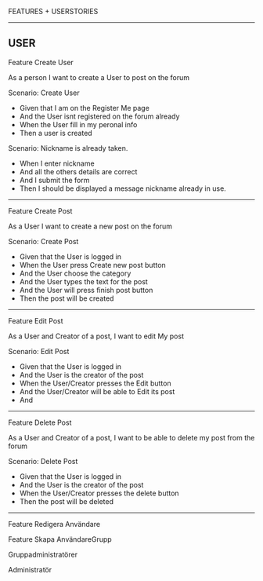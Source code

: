 FEATURES + USERSTORIES

------------------------------------------

USER
--------------------------------
Feature Create User

As a person I want to create a User to post on the forum

Scenario: Create User

- Given that I am on the Register Me page
- And the User isnt registered on the forum already
- When the User fill in my peronal info
- Then a user is created

Scenario: Nickname is already taken.
- When I enter nickname
- And all the others details are correct
- And I submit the form
- Then I should be displayed a message nickname already in use.

-----------------------------------

Feature Create Post

As a User I want to create a new post on the forum

Scenario: Create Post

- Given that the User is logged in
- When the User press Create new post button
- And the User choose the category
- And the User types the text for the post
- And the User will press finish post button
- Then the post will be created

-----------------------------------

Feature Edit Post

As a User and Creator of a post, I want to edit My post

Scenario: Edit Post

- Given that the User is logged in
- And the User is the creator of the post
- When the User/Creator presses the Edit button
- And the User/Creator will be able to Edit its post
- And 

----------------------------------

Feature Delete Post

As a User and Creator of a post, I want to be able to delete my post from the forum

Scenario: Delete Post

- Given that the User is logged in
- And the User is the creator of the post
- When the User/Creator presses the delete button
- Then the post will be deleted

------------------------------------

Feature Redigera Användare

Feature Skapa AnvändareGrupp


Gruppadministratörer







Administratör
